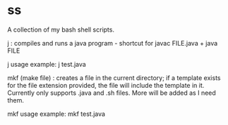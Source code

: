 # ss
A collection of my bash shell scripts.

j : compiles and runs a java program - shortcut for javac FILE.java + java FILE

j usage example: j test.java



mkf (make file) : creates a file in the current directory; if a template exists for the file extension provided, the file will                   include the template in it. Currently only supports .java and .sh files. More will be added as I need them.

mkf usage example: mkf test.java
